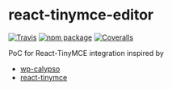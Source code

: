 # react-tinymce-editor

[![Travis][build-badge]][build]
[![npm package][npm-badge]][npm]
[![Coveralls][coveralls-badge]][coveralls]

PoC for React-TinyMCE integration inspired by

* [wp-calypso](https://github.com/Automattic/wp-calypso)
* [react-tinymce](https://github.com/instructure-react/react-tinymce)

[build-badge]: https://img.shields.io/travis/user/repo/master.svg?style=flat-square
[build]: https://travis-ci.org/user/repo

[npm-badge]: https://img.shields.io/npm/v/npm-package.svg?style=flat-square
[npm]: https://www.npmjs.org/package/npm-package

[coveralls-badge]: https://img.shields.io/coveralls/user/repo/master.svg?style=flat-square
[coveralls]: https://coveralls.io/github/user/repo
